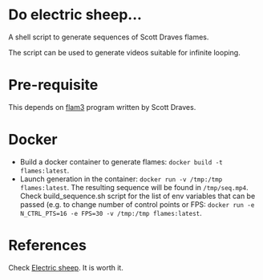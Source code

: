 # Do electric sheep...
A shell script to generate sequences of Scott Draves flames.

The script can be used to generate videos suitable for infinite
looping.

# Pre-requisite
This depends on [flam3](https://github.com/scottdraves/flam3) program written by Scott Draves.

# Docker
- Build a docker container to generate flames: `docker build -t flames:latest`.
- Launch generation in the container: `docker run -v /tmp:/tmp flames:latest`. The resulting sequence will be found in `/tmp/seq.mp4`.
Check build_sequence.sh script for the list of env variables that can be passed (e.g. to change number of control points or FPS: `docker run -e N_CTRL_PTS=16 -e FPS=30 -v /tmp:/tmp flames:latest`.

# References
Check [Electric sheep](https://electricsheep.org/). It is worth it.
